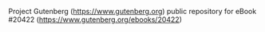 Project Gutenberg (https://www.gutenberg.org) public repository for eBook #20422 (https://www.gutenberg.org/ebooks/20422)
